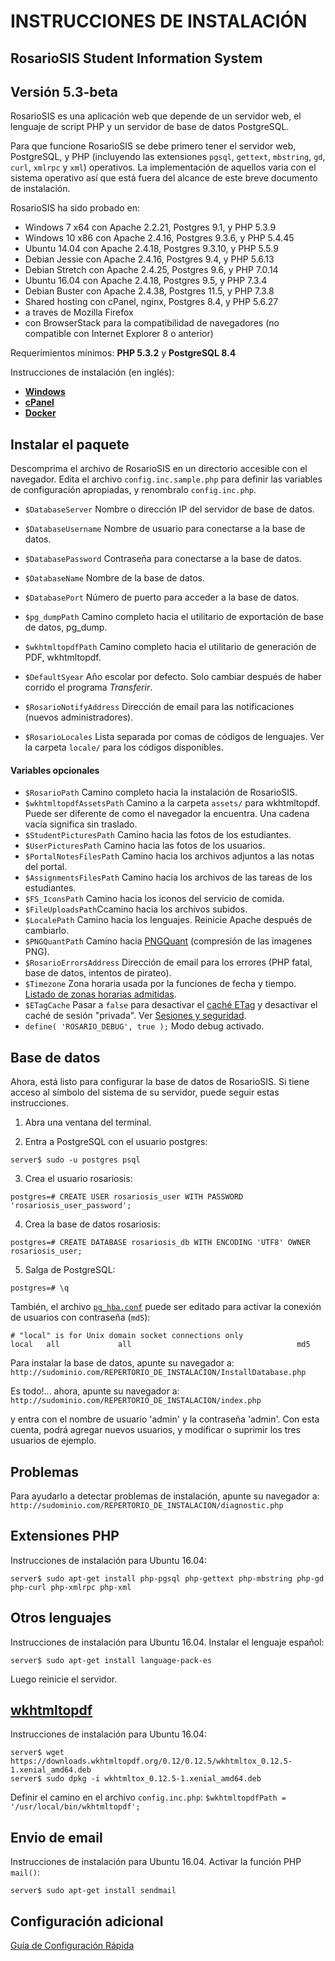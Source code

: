 # INSTRUCCIONES DE INSTALACIÓN

## RosarioSIS Student Information System

Versión 5.3-beta
-------------

RosarioSIS es una aplicación web que depende de un servidor web, el lenguaje de script PHP y un servidor de base de datos PostgreSQL.

Para que funcione RosarioSIS se debe primero tener el servidor web, PostgreSQL, y PHP (incluyendo las extensiones `pgsql`, `gettext`, `mbstring`, `gd`, `curl`, `xmlrpc` y `xml`) operativos. La implementación de aquellos varia con el sistema operativo así que está fuera del alcance de este breve documento de instalación.

RosarioSIS ha sido probado en:

- Windows 7 x64 con Apache 2.2.21, Postgres 9.1, y PHP 5.3.9
- Windows 10 x86 con Apache 2.4.16, Postgres 9.3.6, y PHP 5.4.45
- Ubuntu 14.04 con Apache 2.4.18, Postgres 9.3.10, y PHP 5.5.9
- Debian Jessie con Apache 2.4.16, Postgres 9.4, y PHP 5.6.13
- Debian Stretch con Apache 2.4.25, Postgres 9.6, y PHP 7.0.14
- Ubuntu 16.04 con Apache 2.4.18, Postgres 9.5, y PHP 7.3.4
- Debian Buster con Apache 2.4.38, Postgres 11.5, y PHP 7.3.8
- Shared hosting con cPanel, nginx, Postgres 8.4, y PHP 5.6.27
- a traves de Mozilla Firefox
- con BrowserStack para la compatibilidad de navegadores (no compatible con Internet Explorer 8 o anterior)

Requerimientos mínimos: **PHP 5.3.2** y **PostgreSQL 8.4**

Instrucciones de instalación (en inglés):

- [**Windows**](https://gitlab.com/francoisjacquet/rosariosis/wikis/How-to-install-RosarioSIS-on-Windows)
- [**cPanel**](https://gitlab.com/francoisjacquet/rosariosis/wikis/How-to-install-RosarioSIS-on-cPanel)
- [**Docker**](https://github.com/francoisjacquet/docker-rosariosis)


Instalar el paquete
-------------------

Descomprima el archivo de RosarioSIS en un directorio accesible con el navegador. Edita el archivo `config.inc.sample.php` para definir las variables de configuración apropiadas, y renombralo `config.inc.php`.

- `$DatabaseServer` Nombre o dirección IP del servidor de base de datos.
- `$DatabaseUsername` Nombre de usuario para conectarse a la base de datos.
- `$DatabasePassword` Contraseña para conectarse a la base de datos.
- `$DatabaseName` Nombre de la base de datos.
- `$DatabasePort` Número de puerto para acceder a la base de datos.

- `$pg_dumpPath` Camino completo hacia el utilitario de exportación de base de datos, pg_dump.
- `$wkhtmltopdfPath` Camino completo hacia el utilitario de generación de PDF, wkhtmltopdf.

- `$DefaultSyear` Año escolar por defecto. Solo cambiar después de haber corrido el programa _Transferir_.
- `$RosarioNotifyAddress` Dirección de email para las notificaciones (nuevos administradores).
- `$RosarioLocales` Lista separada por comas de códigos de lenguajes. Ver la carpeta `locale/` para los códigos disponibles.

#### Variables opcionales

- `$RosarioPath` Camino completo hacia la instalación de RosarioSIS.
- `$wkhtmltopdfAssetsPath` Camino a la carpeta `assets/` para wkhtmltopdf. Puede ser diferente de como el navegador la encuentra. Una cadena vacía significa sin traslado.
- `$StudentPicturesPath` Camino hacia las fotos de los estudiantes.
- `$UserPicturesPath` Camino hacia las fotos de los usuarios.
- `$PortalNotesFilesPath` Camino hacia los archivos adjuntos a las notas del portal.
- `$AssignmentsFilesPath` Camino hacia los archivos de las tareas de los estudiantes.
- `$FS_IconsPath` Camino hacia los iconos del servicio de comida.
- `$FileUploadsPath`Ccamino hacia los archivos subidos.
- `$LocalePath` Camino hacia los lenguajes. Reinicie Apache después de cambiarlo.
- `$PNGQuantPath` Camino hacia [PNGQuant](https://pngquant.org/) (compresión de las imagenes PNG).
- `$RosarioErrorsAddress` Dirección de email para los errores (PHP fatal, base de datos, intentos de pirateo).
- `$Timezone` Zona horaria usada por la funciones de fecha y tiempo. [Listado de zonas horarias admitidas](http://php.net/manual/es/timezones.php).
- `$ETagCache` Pasar a `false` para desactivar el [caché ETag](https://es.wikipedia.org/wiki/HTTP_ETag) y desactivar el caché de sesión "privada". Ver [Sesiones y seguridad](https://secure.php.net/manual/es/session.security.php).
- `define( 'ROSARIO_DEBUG', true );` Modo debug activado.


Base de datos
-------------

Ahora, está listo para configurar la base de datos de RosarioSIS. Si tiene acceso al símbolo del sistema de su servidor, puede seguir estas instrucciones.

1. Abra una ventana del terminal.

2. Entra a PostgreSQL con el usuario postgres:
```console
server$ sudo -u postgres psql
```
3. Crea el usuario rosariosis:
```console
postgres=# CREATE USER rosariosis_user WITH PASSWORD 'rosariosis_user_password';
```
4. Crea la base de datos rosariosis:
```console
postgres=# CREATE DATABASE rosariosis_db WITH ENCODING 'UTF8' OWNER rosariosis_user;
```
5. Salga de PostgreSQL:
```console
postgres=# \q
```

También, el archivo [`pg_hba.conf`](http://www.postgresql.org/docs/current/static/auth-pg-hba-conf.html) puede ser editado para activar la conexión de usuarios con contraseña (`md5`):
```
# "local" is for Unix domain socket connections only
local   all             all                                     md5
```

Para instalar la base de datos, apunte su navegador a: `http://sudominio.com/REPERTORIO_DE_INSTALACION/InstallDatabase.php`

Es todo!... ahora, apunte su navegador a: `http://sudominio.com/REPERTORIO_DE_INSTALACION/index.php`

y entra con el nombre de usuario 'admin' y la contraseña 'admin'. Con esta cuenta, podrá agregar nuevos usuarios, y modificar o suprimir los tres usuarios de ejemplo.


Problemas
---------

Para ayudarlo a detectar problemas de instalación, apunte su navegador a: `http://sudominio.com/REPERTORIO_DE_INSTALACION/diagnostic.php`


Extensiones PHP
---------------

Instrucciones de instalación para Ubuntu 16.04:
```console
server$ sudo apt-get install php-pgsql php-gettext php-mbstring php-gd php-curl php-xmlrpc php-xml
```

Otros lenguajes
---------------

Instrucciones de instalación para Ubuntu 16.04. Instalar el lenguaje español:
```console
server$ sudo apt-get install language-pack-es
```
Luego reinicie el servidor.


[wkhtmltopdf](http://wkhtmltopdf.org/)
--------------------------------------

Instrucciones de instalación para Ubuntu 16.04:
```console
server$ wget https://downloads.wkhtmltopdf.org/0.12/0.12.5/wkhtmltox_0.12.5-1.xenial_amd64.deb
server$ sudo dpkg -i wkhtmltox_0.12.5-1.xenial_amd64.deb
```

Definir el camino en el archivo `config.inc.php`:
    `$wkhtmltopdfPath = '/usr/local/bin/wkhtmltopdf';`


Envio de email
--------------

Instrucciones de instalación para Ubuntu 16.04. Activar la función PHP `mail()`:
```console
server$ sudo apt-get install sendmail
```


Configuración adicional
-----------------------

[Guía de Configuración Rápida](https://www.rosariosis.org/es/quick-setup-guide/)
